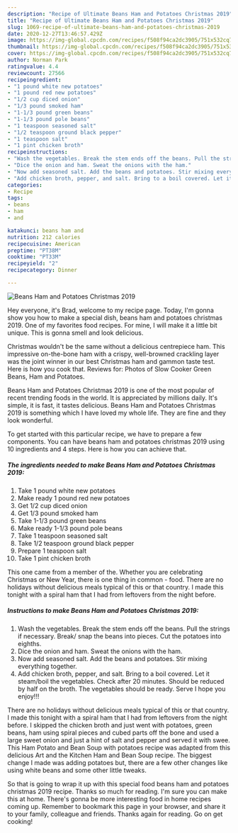 ```yaml
---
description: "Recipe of Ultimate Beans Ham and Potatoes Christmas 2019"
title: "Recipe of Ultimate Beans Ham and Potatoes Christmas 2019"
slug: 1069-recipe-of-ultimate-beans-ham-and-potatoes-christmas-2019
date: 2020-12-27T13:46:57.429Z
image: https://img-global.cpcdn.com/recipes/f508f94ca2dc3905/751x532cq70/beans-ham-and-potatoes-christmas-2019-recipe-main-photo.jpg
thumbnail: https://img-global.cpcdn.com/recipes/f508f94ca2dc3905/751x532cq70/beans-ham-and-potatoes-christmas-2019-recipe-main-photo.jpg
cover: https://img-global.cpcdn.com/recipes/f508f94ca2dc3905/751x532cq70/beans-ham-and-potatoes-christmas-2019-recipe-main-photo.jpg
author: Norman Park
ratingvalue: 4.4
reviewcount: 27566
recipeingredient:
- "1 pound white new potatoes"
- "1 pound red new potatoes"
- "1/2 cup diced onion"
- "1/3 pound smoked ham"
- "1-1/3 pound green beans"
- "1-1/3 pound pole beans"
- "1 teaspoon seasoned salt"
- "1/2 teaspoon ground black pepper"
- "1 teaspoon salt"
- "1 pint chicken broth"
recipeinstructions:
- "Wash the vegetables. Break the stem ends off the beans. Pull the strings if necessary. Break/ snap the beans into pieces. Cut the potatoes into eighths."
- "Dice the onion and ham. Sweat the onions with the ham."
- "Now add seasoned salt. Add the beans and potatoes. Stir mixing everything together."
- "Add chicken broth, pepper, and salt. Bring to a boil covered. Let it steam/boil the vegetables. Check after 20 minutes. Should be reduced by half on the broth. The vegetables should be ready. Serve I hope you enjoy!!!"
categories:
- Recipe
tags:
- beans
- ham
- and

katakunci: beans ham and 
nutrition: 212 calories
recipecuisine: American
preptime: "PT38M"
cooktime: "PT33M"
recipeyield: "2"
recipecategory: Dinner

---
```



![Beans Ham and Potatoes Christmas 2019](https://img-global.cpcdn.com/recipes/f508f94ca2dc3905/751x532cq70/beans-ham-and-potatoes-christmas-2019-recipe-main-photo.jpg)

Hey everyone, it's Brad, welcome to my recipe page. Today, I'm gonna show you how to make a special dish, beans ham and potatoes christmas 2019. One of my favorites food recipes. For mine, I will make it a little bit unique. This is gonna smell and look delicious.

Christmas wouldn&#39;t be the same without a delicious centrepiece ham. This impressive on-the-bone ham with a crispy, well-browned crackling layer was the joint winner in our best Christmas ham and gammon taste test. Here is how you cook that. Reviews for: Photos of Slow Cooker Green Beans, Ham and Potatoes.

Beans Ham and Potatoes Christmas 2019 is one of the most popular of recent trending foods in the world. It is appreciated by millions daily. It's simple, it is fast, it tastes delicious. Beans Ham and Potatoes Christmas 2019 is something which I have loved my whole life. They are fine and they look wonderful.


To get started with this particular recipe, we have to prepare a few components. You can have beans ham and potatoes christmas 2019 using 10 ingredients and 4 steps. Here is how you can achieve that.

<!--inarticleads1-->

##### The ingredients needed to make Beans Ham and Potatoes Christmas 2019:

1. Take 1 pound white new potatoes
1. Make ready 1 pound red new potatoes
1. Get 1/2 cup diced onion
1. Get 1/3 pound smoked ham
1. Take 1-1/3 pound green beans
1. Make ready 1-1/3 pound pole beans
1. Take 1 teaspoon seasoned salt
1. Take 1/2 teaspoon ground black pepper
1. Prepare 1 teaspoon salt
1. Take 1 pint chicken broth


This one came from a member of the. Whether you are celebrating Christmas or New Year, there is one thing in common - food. There are no holidays without delicious meals typical of this or that country. I made this tonight with a spiral ham that I had from leftovers from the night before. 

<!--inarticleads2-->

##### Instructions to make Beans Ham and Potatoes Christmas 2019:

1. Wash the vegetables. Break the stem ends off the beans. Pull the strings if necessary. Break/ snap the beans into pieces. Cut the potatoes into eighths.
1. Dice the onion and ham. Sweat the onions with the ham.
1. Now add seasoned salt. Add the beans and potatoes. Stir mixing everything together.
1. Add chicken broth, pepper, and salt. Bring to a boil covered. Let it steam/boil the vegetables. Check after 20 minutes. Should be reduced by half on the broth. The vegetables should be ready. Serve I hope you enjoy!!!


There are no holidays without delicious meals typical of this or that country. I made this tonight with a spiral ham that I had from leftovers from the night before. I skipped the chicken broth and just went with potatoes, green beans, ham using spiral pieces and cubed parts off the bone and used a large sweet onion and just a hint of salt and pepper and served it with swee. This Ham Potato and Bean Soup with potatoes recipe was adapted from this delicious Art and the Kitchen Ham and Bean Soup recipe. The biggest change I made was adding potatoes but, there are a few other changes like using white beans and some other little tweaks. 

So that is going to wrap it up with this special food beans ham and potatoes christmas 2019 recipe. Thanks so much for reading. I'm sure you can make this at home. There's gonna be more interesting food in home recipes coming up. Remember to bookmark this page in your browser, and share it to your family, colleague and friends. Thanks again for reading. Go on get cooking!
